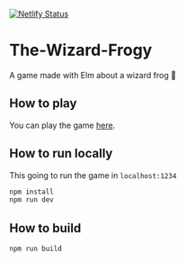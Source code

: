 [![Netlify Status](https://api.netlify.com/api/v1/badges/2b8beb65-50df-462a-8a8e-2890ac4ad00a/deploy-status)](https://app.netlify.com/sites/the-wizard-frogy/deploys)

# The-Wizard-Frogy

A game made with Elm about a wizard frog 🐸

## How to play

You can play the game [here](https://the-wizard-frogy.netlify.app).

## How to run locally

This going to run the game in `localhost:1234`

```bash
npm install
npm run dev
```

## How to build

```bash
npm run build
```
